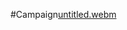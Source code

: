 #Campaign[untitled.webm](https://github.com/Rouson82/Campaign/assets/151987167/6e72fe5a-b57f-4758-84b1-5aab03f52aac)
